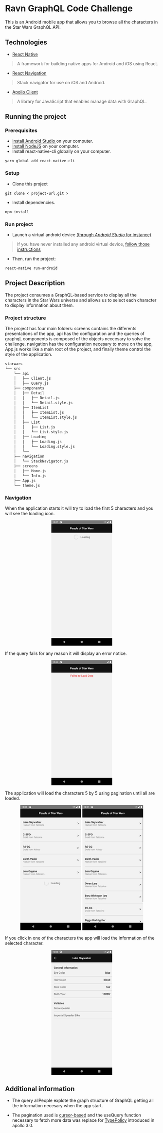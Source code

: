 # Ravn GraphQL Code Challenge
This is an Android mobile app that allows you to browse all the characters in the Star Wars GraphQL API. 

## Technologies 

- [React Native](https://github.com/facebook/react-native)

> A framework for building native apps for Android and iOS using React.

- [React Navigation](https://www.apollographql.com/docs/react)

> Stack navigator for use on iOS and Android.

- [Apollo Client](https://www.apollographql.com/docs/react)

> A library for JavaScript that enables manage data with GraphQL.

## Running the project

### Prerequisites
- [Install Android Studio ](https://developer.android.com/studio) on your computer.
- [Install NodeJS](https://nodejs.org/en/) on your computer.
- Install react-native-cli globally on your computer.
```
yarn global add react-native-cli
```
### Setup
- Clone this project
```
git clone < project-url.git >
```
-  Install dependencies.
```
npm install
```


### Run project

- Launch a virtual android device [(through *Android Studio* for instance)](https://developer.android.com/studio/run/managing-avds.html#viewing)

> If you have never installed any android virtual device, [follow those instructions](https://developer.android.com/studio/run/managing-avds.html#createavd)

- Then, run the project:
```
react-native run-android
```

## Project Description
The project consumes a GraphQL-based service to display all the characters in the Star Wars universe and allows us to select each character to display information about them. 

### Project structure
The project has four main folders: screens contains the differents presentations of the app, api has the configuration and the queries of graphql, components is composed of the objects neccesary to solve the challenge, navigation has the configuration necesary to move on the app, App.js works like a main root of the project, and finally theme control the style of the application.
```
starwars 
└── src
    └── api
    │   ├── Client.js
    │   ├── Query.js
    ├── components
    │   ├── Detail
    │   │   ├── Detail.js
    │   │   └── Detail.style.js
    │   ├── ItemList
    │   │   ├── ItemList.js
    │   │   └── ItemList.style.js
    │   ├── List
    │   │   ├── List.js
    │   │   └── List.style.js
    │   ├── Loading
    │   │   ├── Loading.js
    │   │   └── Loading.style.js
    │   └──
    ├── navigation
    │   └── StackNavigator.js 
    ├── screens
    │   ├── Home.js
    │   └── Info.js    
    ├── App.js
    └── theme.js
```
### Navigation

When the application starts it will try to load the first 5 characters and you will see the loading icon.
<p align="center"><img src="./assets/screen1.png" width =200px> </p>
If the query fails for any reason it will display an error notice.
<p align="center"><img src="./assets/screen2.png" width =200px> </p>
The application will load the characters 5 by 5 using pagination until all are loaded.
<p align="center"><img src="./assets/screen3.png" width =200px>
<img src="./assets/screen4.png" width =200px> </p>
If you click in one of the characters the app will load the information of the selected character.
<p align="center"><img src="./assets/screen5.png" width =200px> </p>
 
## Additional information

- The query allPeople explote the graph structure of GraphQL getting all the information necesary when the app start.

- The pagination used is [cursor-based](https://www.apollographql.com/docs/react/pagination/cursor-based/) and the useQuery function necessary to fetch more data was replace for [TypePolicy](https://www.apollographql.com/docs/react/caching/cache-configuration/#typepolicy-fields) introduced in apollo 3.0.




